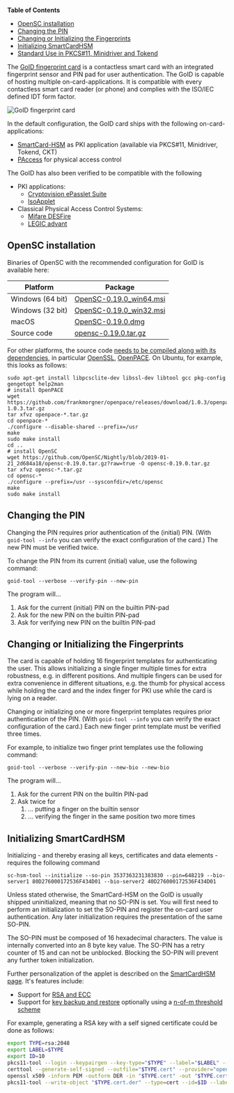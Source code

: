 **Table of Contents**
- [OpenSC installation](#opensc-installation)
- [Changing the PIN](#changing-the-pin)
- [Changing or Initializing the Fingerprints](#changing-or-initializing-the-fingerprints)
- [Initializing SmartCardHSM](#initializing-smartcardhsm)
- [Standard Use in PKCS#11, Minidriver and Tokend](#standard-use-in-pkcs11-minidriver-and-tokend)

The [GoID fingerprint
card](https://github.com/OpenSC/OpenSC/wiki/attachments/wiki/GoID_EN.PDF) is a
contactless smart card with an integrated fingerprint sensor and PIN pad for
user authentication. The GoID is capable of hosting multiple
on-card-applications. It is compatible with every contactless smart card reader
(or phone) and complies with the ISO/IEC defined IDT form factor.

![GoID fingerprint card](https://github.com/OpenSC/OpenSC/wiki/attachments/wiki/GoID.jpeg)

In the default configuration, the GoID card ships with the following on-card-applications:
- [SmartCard-HSM](https://github.com/OpenSC/OpenSC/wiki/SmartCardHSM) as PKI
  application (available via PKCS#11, Minidriver, Tokend, CKT)
- [PAccess](https://www.cryptoplexity.informatik.tu-darmstadt.de/media/crypt/publications_1/access_control.pdf)
  for physical access control

The GoID has also been verified to be compatible with the following
- PKI applications:
  - [Cryptovision ePasslet Suite](https://www.cryptovision.com/en/products/epasslet/)
  - [IsoApplet](https://github.com/philipWendland/IsoApplet)
- Classical Physical Access Control Systems:
  - [Mifare DESFire](https://www.mifare.net/en/products/chip-card-ics/mifare-desfire/)
  - [LEGIC advant](https://www.legic.com/technology-platform/smartcard-ics/)

## OpenSC installation

Binaries of OpenSC with the recommended configuration for GoID is available here:

| Platform         | Package |
| ---------------- | ------- |
| Windows (64 bit) | [OpenSC-0.19.0_win64.msi](https://github.com/OpenSC/Nightly/blob/2019-01-30_5b70b49c/OpenSC-0.19.0_win64.msi?raw=true) |
| Windows (32 bit) | [OpenSC-0.19.0_win32.msi](https://github.com/OpenSC/Nightly/blob/2019-01-30_5b70b49c/OpenSC-0.19.0_win32.msi?raw=true) |
| macOS            | [OpenSC-0.19.0.dmg](https://github.com/OpenSC/Nightly/blob/2019-01-30_5b70b49c/OpenSC-0.19.0.dmg?raw=true)             |
| Source code      | [opensc-0.19.0.tar.gz](https://github.com/OpenSC/Nightly/blob/2019-01-30_5b70b49c/opensc-0.19.0.tar.gz?raw=true)       |

For other platforms, the source code [needs to be compiled along with its dependencies](https://github.com/OpenSC/OpenSC/wiki/Compiling-and-Installing-on-Unix-flavors), in particular [OpenSSL](https://www.openssl.org/), [OpenPACE](https://github.com/frankmorgner/openpace). On Ubuntu, for example, this looks as follows:
```
sudo apt-get install libpcsclite-dev libssl-dev libtool gcc pkg-config gengetopt help2man
# install OpenPACE
wget https://github.com/frankmorgner/openpace/releases/download/1.0.3/openpace-1.0.3.tar.gz
tar xfvz openpace-*.tar.gz
cd openpace-*
./configure --disable-shared --prefix=/usr
make
sudo make install
cd ..
# install OpenSC
wget https://github.com/OpenSC/Nightly/blob/2019-01-21_2d684a18/opensc-0.19.0.tar.gz?raw=true -O opensc-0.19.0.tar.gz
tar xfvz opensc-*.tar.gz
cd opensc-*
./configure --prefix=/usr --sysconfdir=/etc/opensc
make
sudo make install
```

## Changing the PIN

Changing the PIN requires prior authentication of the (initial) PIN.  (With
`goid-tool --info` you can verify the exact configuration of the card.) The new PIN must be verified twice.

To change the PIN from its current (initial) value, use the following command:
```
goid-tool --verbose --verify-pin --new-pin
```
The program will...
1. Ask for the current (initial) PIN on the builtin PIN-pad
2. Ask for the new PIN on the builtin PIN-pad
3. Ask for verifying new PIN on the builtin PIN-pad

## Changing or Initializing the Fingerprints

The card is capable of holding 16 fingerprint templates for authenticating the
user. This allows initializing a single finger multiple times for extra
robustness, e.g. in different positions. And multiple fingers can be used for
extra convenience in different situations, e.g. the thumb for physical access
while holding the card and the index finger for PKI use while the card is lying
on a reader.

Changing or initializing one or more fingerprint templates requires prior
authentication of the PIN. (With `goid-tool --info` you can verify the exact
configuration of the card.) Each new finger print template must be verified three times.

For example, to initialize two finger print templates use the following command:
```
goid-tool --verbose --verify-pin --new-bio --new-bio
```
The program will...
1. Ask for the current PIN on the builtin PIN-pad
2. Ask twice for
   1. ... putting a finger on the builtin sensor
   2. ... verifying the finger in the same position two more times

## Initializing SmartCardHSM

Initializing - and thereby erasing all keys, certificates and data elements - requires the following command

```
sc-hsm-tool --initialize --so-pin 3537363231383830 --pin=648219 --bio-server1 80D276000172536F434D01 --bio-server2 40D276000172536F434D01
```

Unless stated otherwise, the SmartCard-HSM on the GoID is usually shipped
uninitialized, meaning that no SO-PIN is set. You will first need to perform an
initialization to set the SO-PIN and register the on-card user authentication.
Any later initialization requires the presentation of the same SO-PIN.

The SO-PIN must be composed of 16 hexadecimal characters. The value is
internally converted into an 8 byte key value. The SO-PIN has a retry counter
of 15 and can not be unblocked. Blocking the SO-PIN will prevent any further
token initialization.

Further personalization of the applet is described on the [SmartCardHSM
page](https://github.com/OpenSC/OpenSC/wiki/SmartCardHSM). It's features include:
- Support for [RSA and ECC](https://github.com/OpenSC/OpenSC/wiki/SmartCardHSM#generate-key-pair)
- Support for [key backup and
  restore](https://github.com/OpenSC/OpenSC/wiki/SmartCardHSM#using-key-backup-and-restore)
  optionally using a [n-of-m threshold
  scheme](https://github.com/OpenSC/OpenSC/wiki/SmartCardHSM#using-a-n-of-m-threshold-scheme)

For example, generating a RSA key with a self signed certificate could be done as follows:
```sh
export TYPE=rsa:2048
export LABEL=$TYPE
export ID=10
pkcs11-tool --login --keypairgen --key-type="$TYPE" --label="$LABEL" --id=$ID
certtool --generate-self-signed --outfile="$TYPE.cert" --provider="opensc-pkcs11.so" --load-privkey "pkcs11:object=$LABEL;type=private" --load-pubkey "pkcs11:object=$LABEL;type=public"
openssl x509 -inform PEM -outform DER -in "$TYPE.cert" -out "$TYPE.cert.der"
pkcs11-tool --write-object "$TYPE.cert.der" --type=cert --id=$ID --label="$LABEL"
```
